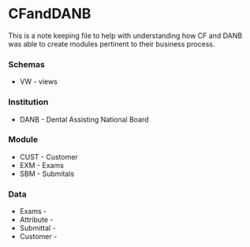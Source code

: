 # CFandDANB

<p>This is a note keeping file to help with understanding how CF and DANB was able to create modules pertinent to their business process.</p>

<h3>Schemas</h3>
  <ul>
    <li>VW - views
  </ul>

<h3>Institution</h3>
  <ul>
    <li>DANB - Dental Assisting National Board
  </ul>

<h3>Module</h3>
  <ul>
    <li>CUST - Customer
    <li>EXM - Exams
    <li>SBM - Submitals
  </ul>

<h3>Data</h3>
  <ul>
    <li>Exams - 
    <li>Attribute -
    <li>Submittal - 
    <li>Customer - 
  </ul>

